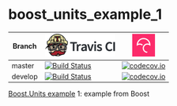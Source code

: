 # boost_units_example_1

Branch|[![Travis CI logo](TravisCI.png)](https://travis-ci.org)|[![Codecov logo](Codecov.png)](https://www.codecov.io)
---|---|---
master|[![Build Status](https://travis-ci.org/richelbilderbeek/boost_units_example_1.svg?branch=master)](https://travis-ci.org/richelbilderbeek/boost_units_example_1)|[![codecov.io](https://codecov.io/github/richelbilderbeek/boost_units_example_1/coverage.svg?branch=master)](https://codecov.io/github/richelbilderbeek/boost_units_example_1/branch/master)
develop|[![Build Status](https://travis-ci.org/richelbilderbeek/boost_units_example_1.svg?branch=develop)](https://travis-ci.org/richelbilderbeek/boost_units_example_1)|[![codecov.io](https://codecov.io/github/richelbilderbeek/boost_units_example_1/coverage.svg?branch=develop)](https://codecov.io/github/richelbilderbeek/boost_units_example_1/branch/develop)

[Boost.Units example](http://www.github.com/richelbilderbeek/boost_units_example) 1: example from Boost
